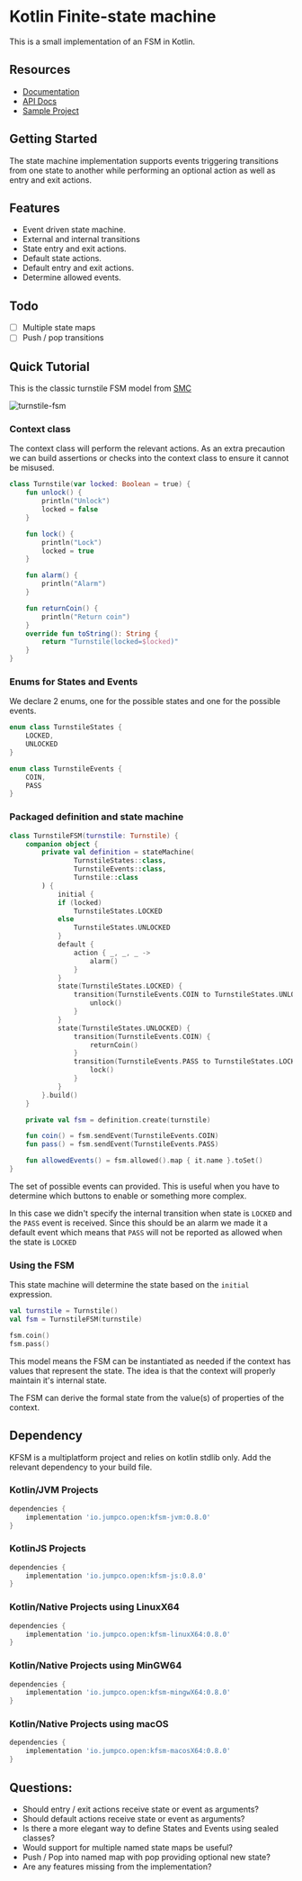 # Kotlin Finite-state machine

This is a small implementation of an FSM in Kotlin.

## Resources
* [Documentation](https://open.jumpco.io/projects/kfsm/index.html)
* [API Docs](https://open.jumpco.io/projects/kfsm/javadoc/kfsm/index.html)
* [Sample Project](https://github.com/open-jumpco/kfsm-samples)

## Getting Started

The state machine implementation supports events triggering transitions from one state to another while performing an optional action as well as entry and exit actions. 

## Features
* Event driven state machine.
* External and internal transitions 
* State entry and exit actions.
* Default state actions.
* Default entry and exit actions.
* Determine allowed events.

## Todo
- [ ] Multiple state maps
- [ ] Push / pop transitions

## Quick Tutorial
This is the classic turnstile FSM model from [SMC](http://smc.sourceforge.net/)

![turnstile-fsm](src/doc/asciidoc/turnstile_fsm.png)

### Context class

The context class will perform the relevant actions. As an extra precaution we can build assertions or checks into the context class to ensure it cannot be misused.

```kotlin
class Turnstile(var locked: Boolean = true) {
    fun unlock() {
        println("Unlock")
        locked = false
    }

    fun lock() {
        println("Lock")
        locked = true
    }

    fun alarm() {
        println("Alarm")
    }

    fun returnCoin() {
        println("Return coin")
    }
    override fun toString(): String {
        return "Turnstile(locked=$locked)"
    }
}
```
### Enums for States and Events
We declare 2 enums, one for the possible states and one for the possible events.

```kotlin
enum class TurnstileStates {
    LOCKED,
    UNLOCKED
}

enum class TurnstileEvents {
    COIN,
    PASS
}

```

### Packaged definition and state machine
```kotlin
class TurnstileFSM(turnstile: Turnstile) {
    companion object {
        private val definition = stateMachine(
                TurnstileStates::class, 
                TurnstileEvents::class, 
                Turnstile::class
        ) {
            initial {
            if (locked)
                TurnstileStates.LOCKED
            else
                TurnstileStates.UNLOCKED
            }
            default {
                action { _, _, _ ->
                    alarm()
                }
            }
            state(TurnstileStates.LOCKED) {
                transition(TurnstileEvents.COIN to TurnstileStates.UNLOCKED) {
                    unlock()
                }
            }
            state(TurnstileStates.UNLOCKED) {
                transition(TurnstileEvents.COIN) {
                    returnCoin()
                }
                transition(TurnstileEvents.PASS to TurnstileStates.LOCKED) {
                    lock()
                }
            }
        }.build()
    }

    private val fsm = definition.create(turnstile)

    fun coin() = fsm.sendEvent(TurnstileEvents.COIN)
    fun pass() = fsm.sendEvent(TurnstileEvents.PASS)

    fun allowedEvents() = fsm.allowed().map { it.name }.toSet()    
}
```

The set of possible events can provided. This is useful when you have to determine which buttons to enable or something more complex.

In this case we didn't specify the internal transition when state is `LOCKED` and the `PASS` event is received. Since this should be an alarm we made it a default event which means that `PASS` will not be reported as allowed when the state is `LOCKED` 

### Using the FSM

This state machine will determine the state based on the `initial` expression.

```kotlin
val turnstile = Turnstile()
val fsm = TurnstileFSM(turnstile)

fsm.coin()
fsm.pass()
```

This model means the FSM can be instantiated as needed if the context has values that represent the state. The idea is that the context will properly maintain it's internal state.

The FSM can derive the formal state from the value(s) of properties of the context.

## Dependency 

KFSM is a multiplatform project and relies on kotlin stdlib only.
Add the relevant dependency to your build file.

### Kotlin/JVM Projects
```groovy
dependencies {
    implementation 'io.jumpco.open:kfsm-jvm:0.8.0'
}
```
### KotlinJS Projects
```groovy
dependencies {
    implementation 'io.jumpco.open:kfsm-js:0.8.0'
}
```
### Kotlin/Native Projects using LinuxX64
```groovy
dependencies {
    implementation 'io.jumpco.open:kfsm-linuxX64:0.8.0'    
}
```
### Kotlin/Native Projects using MinGW64
```groovy
dependencies {
    implementation 'io.jumpco.open:kfsm-mingwX64:0.8.0'    
}
```
### Kotlin/Native Projects using macOS
```groovy
dependencies {
    implementation 'io.jumpco.open:kfsm-macosX64:0.8.0'    
}
```


## Questions:
* Should entry / exit actions receive state or event as arguments?
* Should default actions receive state or event as arguments?
* Is there a more elegant way to define States and Events using sealed classes?
* Would support for multiple named state maps be useful? 
* Push / Pop into named map with pop providing optional new state?
* Are any features missing from the implementation?

